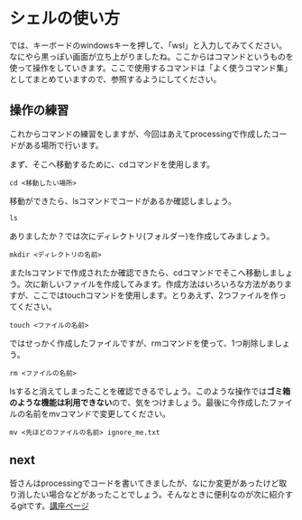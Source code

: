 # シェルの使い方
では、キーボードのwindowsキーを押して、「wsl」と入力してみてください。なにやら黒っぽい画面が立ち上がりましたね。ここからはコマンドというものを使って操作をしていきます。ここで使用するコマンドは「よく使うコマンド集」としてまとめていますので、参照するようにしてください。

## 操作の練習
これからコマンドの練習をしますが、今回はあえてprocessingで作成したコードがある場所で行います。

まず、そこへ移動するために、cdコマンドを使用します。
```shell
cd <移動したい場所>
```
移動ができたら、lsコマンドでコードがあるか確認しましょう。
```shell
ls
```
ありましたか？では次にディレクトリ(フォルダー)を作成してみましょう。
```shell
mkdir <ディレクトリの名前>
```
またlsコマンドで作成されたか確認できたら、cdコマンドでそこへ移動しましょう。次に新しいファイルを作成してみます。作成方法はいろいろな方法がありますが、ここではtouchコマンドを使用します。とりあえず、2つファイルを作ってください。
```shell
touch <ファイルの名前>
```
ではせっかく作成したファイルですが、rmコマンドを使って、1つ削除しましょう。
```shell
rm <ファイルの名前>
```
lsすると消えてしまったことを確認できるでしょう。このような操作では**ゴミ箱のような機能は利用できない**ので、気をつけましょう。最後に今作成したファイルの名前をmvコマンドで変更してください。

```shell
mv <先ほどのファイルの名前> ignore_me.txt
```

## next
皆さんはprocessingでコードを書いてきましたが、なにか変更があったけど取り消したい場合などがあったことでしょう。そんなときに便利なのが次に紹介するgitです。[講座ページ](https://kickstart.jo-ken.info/git/index.html)

